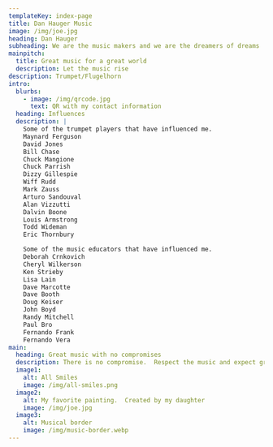 ```yaml
---
templateKey: index-page
title: Dan Hauger Music
image: /img/joe.jpg
heading: Dan Hauger
subheading: We are the music makers and we are the dreamers of dreams
mainpitch:
  title: Great music for a great world
  description: Let the music rise
description: Trumpet/Flugelhorn
intro:
  blurbs:
    - image: /img/qrcode.jpg
      text: QR with my contact information
  heading: Influences
  description: |
    Some of the trumpet players that have influenced me.
    Maynard Ferguson
    David Jones
    Bill Chase
    Chuck Mangione
    Chuck Parrish
    Dizzy Gillespie
    Wiff Rudd
    Mark Zauss
    Arturo Sandouval
    Alan Vizzutti
    Dalvin Boone
    Louis Armstrong
    Todd Wideman
    Eric Thornbury

    Some of the music educators that have influenced me.
    Deborah Crnkovich
    Cheryl Wilkerson
    Ken Strieby
    Lisa Lain
    Dave Marcotte
    Dave Booth
    Doug Keiser
    John Boyd
    Randy Mitchell
    Paul Bro
    Fernando Frank
    Fernando Vera
main:
  heading: Great music with no compromises
  description: There is no compromise.  Respect the music and expect greatness.
  image1:
    alt: All Smiles
    image: /img/all-smiles.png
  image2:
    alt: My favorite painting.  Created by my daughter
    image: /img/joe.jpg
  image3:
    alt: Musical border
    image: /img/music-border.webp
---
```

